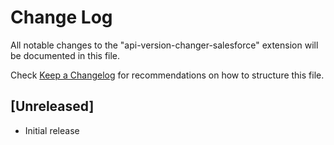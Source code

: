 # Change Log

All notable changes to the "api-version-changer-salesforce" extension will be documented in this file.

Check [Keep a Changelog](http://keepachangelog.com/) for recommendations on how to structure this file.

## [Unreleased]

- Initial release